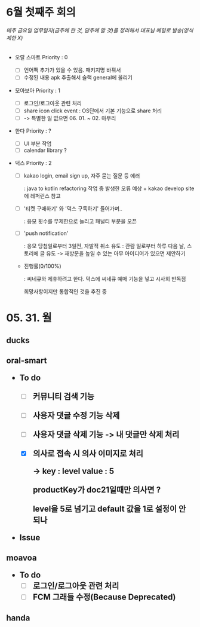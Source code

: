 <h1>6월 첫째주 회의

###### 매주 금요일 업무일지(금주에 한 것, 담주에 할 것)를 정리해서 대표님 메일로 발송(양식 제한 X)

- 오랄 스마트 Priority : 0
  - [ ] 언어팩 추가가 있을 수 있음. 패키지명 바꿔서
  - [ ] 수정된 내용 apk 추출해서 슬랙 general에 올리기

- 모아보아 Priority : 1

  - [ ] 로그인/로그아웃 관련 처리
  - [ ] share icon click event : OS단에서 기본 기능으로 share 처리
  - [ ] -> 특별한 일 없으면 06. 01. ~ 02. 마무리

- 한다 Priority : ?

  - [ ] UI 부분 작업
  - [ ] calendar library ?

- 덕스 Priority : 2

  - [ ] kakao login, email sign up, 자주 묻는 질문 등 에러

    : java to kotlin refactoring 작업 중 발생한 오류 예상 + kakao develop site에 레퍼런스 참고

  - [ ] '티켓 구매하기' 와 '덕스 구독하기' 들어가며..

    : 응모 횟수를 무제한으로 늘리고 패널티 부분을 오픈

  - [ ] 'push notification'

    : 응모 당첨일로부터 3일전, 자발적 취소 유도
    : 관람 일로부터 하루 다음 날, 스토리에 글 유도
    -> 재방문을 높일 수 있는 아무 아이디어가 있으면 제안하기

  - 진행률(0/100%)

    : 씨네큐와 제휴하려고 한다. 덕스에 씨네큐 예매 기능을 넣고 시사회 반독점

    희망사항이지만 통합적인 것을 추진 중





<h1> 05. 31. 월



<h2>ducks



<h2>oral-smart

- To do

  - [ ] 커뮤니티 검색 기능

  - [ ] 사용자 댓글 수정 기능 삭제

  - [ ] 사용자 댓글 삭제 기능 -> 내 댓글만 삭제 처리

  - [x] 의사로 접속 시 의사 이미지로 처리

    -> key : level value : 5

    productKey가 doc21일때만 의사면 ? 

    level을 5로 넘기고 default 값을 1로 설정이 안 되나

- Issue

<h2>moavoa

- To do
  - [ ] 로그인/로그아웃 관련 처리
  - [ ] FCM 그래들 수정(Because Deprecated)

<h2>handa

